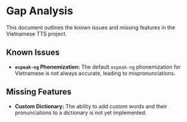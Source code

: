 # Gap Analysis

This document outlines the known issues and missing features in the Vietnamese TTS project.

## Known Issues

- **`espeak-ng` Phonemization:** The default `espeak-ng` phonemization for Vietnamese is not always accurate, leading to mispronunciations.

## Missing Features

- **Custom Dictionary:** The ability to add custom words and their pronunciations to a dictionary is not yet implemented.
